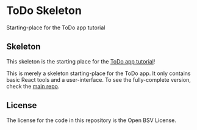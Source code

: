 # ToDo Skeleton

Starting-place for the ToDo app tutorial

## Skeleton

This skeleton is the starting place for the [ToDo app tutorial](https://projectbabbage.com/docs/babbage-sdk/building-example-app)!

This is merely a skeleton starting-place for the ToDo app. It only contains basic React tools and a user-interface. To see the fully-complete version, check the [main repo](https://github.com/p2ppsr/todo-react).

## License

The license for the code in this repository is the Open BSV License.
